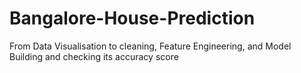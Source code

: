 # Bangalore-House-Prediction
From Data Visualisation to cleaning, Feature Engineering, and Model Building and checking its accuracy score
